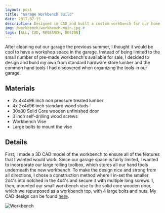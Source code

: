 ```yaml
---
layout: post
title: "Garage Workbench Build"
date: 2017-07-15
description: Designed in CAD and built a custom workbench for our home garage workshop.
img: /workbench/workbench-main.jpg #
tags: [ALL, CAD, RESEARCH, DESIGN]
---
```


After cleaning out our garage the previous summer, I thought it would be cool to have a workshop space in the garage. Instead of being limited to the small number of pre-made workbench's available for sale, I decided to design and build my own from standard hardware store lumber and the common hand tools I had discovered when organizing the tools in our garage.

## Materials
* 2x 4x4x96 inch non pressure treated lumber
* 4x 2x4x96 inch standard wood studs
* 30x80 Solid Core wooden unfinished door
* 3 inch self-drilling wood screws
* Workbench Vise
* Large bolts to mount the vise

## Details
First, I made a 3D CAD model of the workbench to ensure all of the features that I wanted would work. Since our garage space is fairly limited, I wanted to incorporate our large rolling toolbox, which stores all our hand tools underneath the new workbench. To make the design nice and strong from all directions, I chose a construction method where I in-set the smaller 2x4's into notched in the 4x4's and secure it with multiple long screws. I, then, mounted our small workbench vise to the solid core wooden door, which we repurposed as a workbench top, with 4 large bolts and nuts. My CAD design can be found [here](http://wbenb.github.io/assets/workbench-cad.pdf).

![Workbench](http://wbenb.github.io/assets/img/workbench/workbench.jpg)
